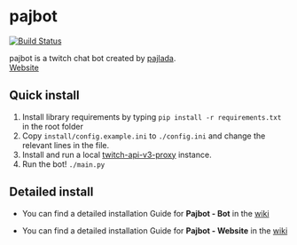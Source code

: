 # pajbot
[![Build Status](https://travis-ci.org/pajbot/pajbot.svg?branch=master)](https://travis-ci.org/pajbot/pajbot)

pajbot is a twitch chat bot created by [pajlada](http://twitch.tv/pajlada).  
[Website](https://pajbot.com)

## Quick install

1. Install library requirements by typing `pip install -r requirements.txt` in the root folder
2. Copy `install/config.example.ini` to `./config.ini` and change the relevant lines in the file.
3. Install and run a local [twitch-api-v3-proxy](https://github.com/zwb3/twitch-api-v3-proxy) instance.
4. Run the bot! `./main.py`

## Detailed install

* You can find a detailed installation Guide for **Pajbot - Bot** in the [wiki](https://github.com/pajbot/pajbot/wiki/Installation-Bot)

* You can find a detailed installation Guide for **Pajbot - Website** in the [wiki](https://github.com/pajbot/pajbot/wiki/Installation-Website)

